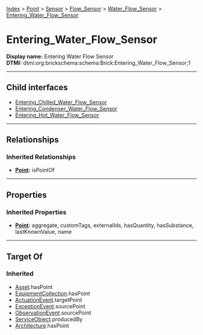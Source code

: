 [Index](../../../../../index.md) > [Point](../../../../Point.md) > [Sensor](../../../Sensor.md) > [Flow_Sensor](../../Flow_Sensor.md) > [Water_Flow_Sensor](../Water_Flow_Sensor.md) > [Entering_Water_Flow_Sensor](#)
# Entering_Water_Flow_Sensor

**Display name:** Entering Water Flow Sensor<br />
**DTMI:** dtmi:org:brickschema:schema:Brick:Entering_Water_Flow_Sensor;1

---

## Child interfaces
* [Entering_Chilled_Water_Flow_Sensor](Entering_Chilled_Water_Flow_Sensor.md)
* [Entering_Condenser_Water_Flow_Sensor](Entering_Condenser_Water_Flow_Sensor.md)
* [Entering_Hot_Water_Flow_Sensor](../Hot_Water_Flow_Sensor/Entering_Hot_Water_Flow_Sensor.md)

---

## Relationships

### Inherited Relationships
* **[Point](../../../../Point.md):** isPointOf

---

## Properties

### Inherited Properties
* **[Point](../../../../Point.md):** aggregate, customTags, externalIds, hasQuantity, hasSubstance, lastKnownValue, name

---

## Target Of
### Inherited
* [Asset](../../../../../Asset/Asset.md).hasPoint
* [EquipmentCollection](../../../../../Collection/EquipmentCollection.md).hasPoint
* [ActuationEvent](../../../../../Event/PointEvent/ActuationEvent.md).targetPoint
* [ExceptionEvent](../../../../../Event/PointEvent/ExceptionEvent.md).sourcePoint
* [ObservationEvent](../../../../../Event/PointEvent/ObservationEvent.md).sourcePoint
* [ServiceObject](../../../../../Information/ServiceObject/ServiceObject.md).producedBy
* [Architecture](../../../../../Space/Architecture/Architecture.md).hasPoint
